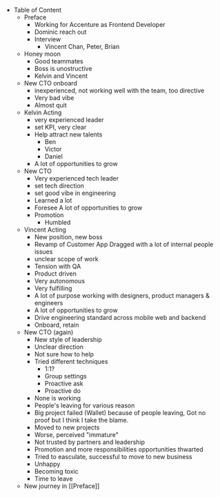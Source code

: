 - Table of Content
    - Preface
        - Working for Accenture as Frontend Developer
        - Dominic reach out
        - Interview
            - Vincent Chan, Peter, Brian
    - Honey moon
        - Good teammates
        - Boss is unostructive
        - Kelvin and Vincent
    - New CTO onboard
        - inexperienced, not working well with the team, too directive
        - Very bad vibe
        - Almost quit
    - Kelvin Acting
        - very experienced leader
        - set KPI, very clear
        - Help attract new talents
            - Ben
            - Victor
            - Daniel
        - A lot of opportunities to grow
    - New CTO
        - Very experienced tech leader
        - set tech direction
        - set good vibe in engineering
        - Learned a lot
        - Foresee A lot of opportunities to grow
        - Promotion
            - Humbled
    - Vincent Acting
        - New position, new boss
        - Revamp of Customer App Dragged with a lot of internal people issues
        - unclear scope of work
        - Tension with QA
        - Product driven
        - Very autonomous
        - Very fulfilling
        - A lot of purpose working with designers, product managers & engineers
        - A lot of opportunities to grow
        - Drive engineering standard across mobile web and backend
        - Onboard, retain
    - New CTO (again)
        - New style of leadership
        - Unclear direction
        - Not sure how to help
        - Tried different techniques
            - 1:1?
            - Group settings
            - Proactive ask
            - Proactive do
        - None is working
        - People's leaving for various reason
        - Big project failed (Wallet) because of people leaving, Got no proof but I think I take the blame.
        - Moved to new projects
        - Worse, perceived "immature"
        - Not trusted by partners and leadership
        - Promotion and more responsibilities opportunities thwarted
        - Tried to easculate, successful to move to new business
        - Unhappy
        - Becoming toxic
        - Time to leave
    - New journey in [[Preface]]
